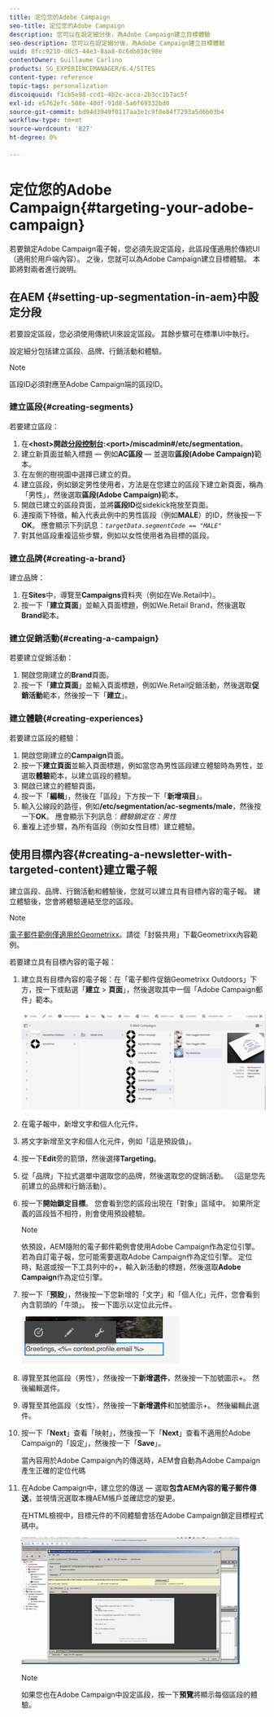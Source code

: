 ```yaml
---
title: 定位您的Adobe Campaign
seo-title: 定位您的Adobe Campaign
description: 您可以在設定細分後，為Adobe Campaign建立目標體驗
seo-description: 您可以在設定細分後，為Adobe Campaign建立目標體驗
uuid: 8fcc9210-d8c5-44e3-8aa8-6c6db810c98e
contentOwner: Guillaume Carlino
products: SG_EXPERIENCEMANAGER/6.4/SITES
content-type: reference
topic-tags: personalization
discoiquuid: f1cb5e98-ccd1-4b2c-acca-2b3cc1b7ac5f
exl-id: e5762efc-508e-40df-91d8-5a6f69332bd0
source-git-commit: bd94d3949f0117aa3e1c9f0e84f7293a5d6b03b4
workflow-type: tm+mt
source-wordcount: '827'
ht-degree: 0%

---
```


# 定位您的Adobe Campaign{#targeting-your-adobe-campaign}

若要鎖定Adobe Campaign電子報，您必須先設定區段，此區段僅適用於傳統UI（適用於用戶端內容）。 之後，您就可以為Adobe Campaign建立目標體驗。 本節將對兩者進行說明。

## 在AEM {#setting-up-segmentation-in-aem}中設定分段

若要設定區段，您必須使用傳統UI來設定區段。 其餘步驟可在標準UI中執行。

設定細分包括建立區段、品牌、行銷活動和體驗。

>[!NOTE]
>
>區段ID必須對應至Adobe Campaign端的區段ID。

### 建立區段{#creating-segments}

若要建立區段：

1. 在&#x200B;**&lt;host>開啟[分段控制台](http://localhost:4502/miscadmin#/etc/segmentation):&lt;port>/miscadmin#/etc/segmentation**。
1. 建立新頁面並輸入標題 — 例如&#x200B;**AC區段** — 並選取&#x200B;**區段(Adobe Campaign)**&#x200B;範本。
1. 在左側的樹視圖中選擇已建立的頁。
1. 建立區段，例如鎖定男性使用者，方法是在您建立的區段下建立新頁面，稱為「男性」，然後選取&#x200B;**區段(Adobe Campaign)**&#x200B;範本。
1. 開啟已建立的區段頁面，並將&#x200B;**區段ID**&#x200B;從sidekick拖放至頁面。
1. 連按兩下特徵，輸入代表此例中的男性區段（例如&#x200B;**MALE**）的ID，然後按一下&#x200B;**OK**。 應會顯示下列訊息：*`targetData.segmentCode == "MALE"`*
1. 對其他區段重複這些步驟，例如以女性使用者為目標的區段。

### 建立品牌{#creating-a-brand}

建立品牌：

1. 在&#x200B;**Sites**&#x200B;中，導覽至&#x200B;**Campaigns**&#x200B;資料夾（例如在We.Retail中）。
1. 按一下「**建立頁面**」並輸入頁面標題，例如We.Retail Brand，然後選取&#x200B;**Brand**&#x200B;範本。

### 建立促銷活動{#creating-a-campaign}

若要建立促銷活動：

1. 開啟您剛建立的&#x200B;**Brand**&#x200B;頁面。
1. 按一下「**建立頁面**」並輸入頁面標題，例如We.Retail促銷活動，然後選取&#x200B;**促銷活動**&#x200B;範本，然後按一下「**建立**」。

### 建立體驗{#creating-experiences}

若要建立區段的體驗：

1. 開啟您剛建立的&#x200B;**Campaign**&#x200B;頁面。
1. 按一下&#x200B;**建立頁面**&#x200B;並輸入頁面標題，例如當您為男性區段建立體驗時為男性，並選取&#x200B;**體驗**&#x200B;範本，以建立區段的體驗。
1. 開啟已建立的體驗頁面。
1. 按一下「**編輯**」，然後在「區段」下方按一下「**新增項目**」。
1. 輸入公線段的路徑，例如&#x200B;**/etc/segmentation/ac-segments/male**，然後按一下&#x200B;**OK**。 應會顯示下列訊息：*體驗鎖定在：男性*
1. 重複上述步驟，為所有區段（例如女性目標）建立體驗。

## 使用目標內容{#creating-a-newsletter-with-targeted-content}建立電子報

建立區段、品牌、行銷活動和體驗後，您就可以建立具有目標內容的電子報。 建立體驗後，您會將體驗連結至您的區段。

>[!NOTE]
>
>[電子郵件範例僅適用於Geometrixx](/help/sites-developing/we-retail.md)。請從「封裝共用」下載Geometrixx內容範例。

若要建立具有目標內容的電子報：

1. 建立具有目標內容的電子報：在「電子郵件促銷Geometrixx Outdoors」下方，按一下或點選「**建立** > **頁面**」，然後選取其中一個「Adobe Campaign郵件」範本。

   ![chlimage_1-188](assets/chlimage_1-188.png)

1. 在電子報中，新增文字和個人化元件。
1. 將文字新增至文字和個人化元件，例如「這是預設值」。
1. 按一下&#x200B;**Edit**&#x200B;旁的箭頭，然後選擇&#x200B;**Targeting**。
1. 從「品牌」下拉式選單中選取您的品牌，然後選取您的促銷活動。 （這是您先前建立的品牌和行銷活動）。
1. 按一下&#x200B;**開始鎖定目標**。 您會看到您的區段出現在「對象」區域中。 如果所定義的區段皆不相符，則會使用預設體驗。

   >[!NOTE]
   >
   >依預設，AEM隨附的電子郵件範例會使用Adobe Campaign作為定位引擎。 若為自訂電子報，您可能需要選取Adobe Campaign作為定位引擎。 定位時，點選或按一下工具列中的+，輸入新活動的標題，然後選取&#x200B;**Adobe Campaign**&#x200B;作為定位引擎。

1. 按一下「**預設**」，然後按一下您新增的「文字」和「個人化」元件，您會看到內含箭頭的「牛頭」。 按一下圖示以定位此元件。

   ![chlimage_1-109](assets/chlimage_1-189.png)

1. 導覽至其他區段（男性），然後按一下&#x200B;**新增選件**，然後按一下加號圖示+。 然後編輯選件。
1. 導覽至其他區段（女性），然後按一下&#x200B;**新增選件**&#x200B;和加號圖示+。 然後編輯此選件。
1. 按一下「**Next**」查看「映射」，然後按一下「**Next**」查看不適用於Adobe Campaign的「設定」，然後按一下「**Save**」。

   當內容用於Adobe Campaign內的傳送時，AEM會自動為Adobe Campaign產生正確的定位代碼

1. 在Adobe Campaign中，建立您的傳送 — 選取&#x200B;**包含AEM內容的電子郵件傳送**，並視情況選取本機AEM帳戶並確認您的變更。

   在HTML檢視中，目標元件的不同體驗會括在Adobe Campaign鎖定目標程式碼中。

   ![chlimage_1-190](assets/chlimage_1-190.png)

   >[!NOTE]
   >
   >如果您也在Adobe Campaign中設定區段，按一下&#x200B;**預覽**&#x200B;將顯示每個區段的體驗。
